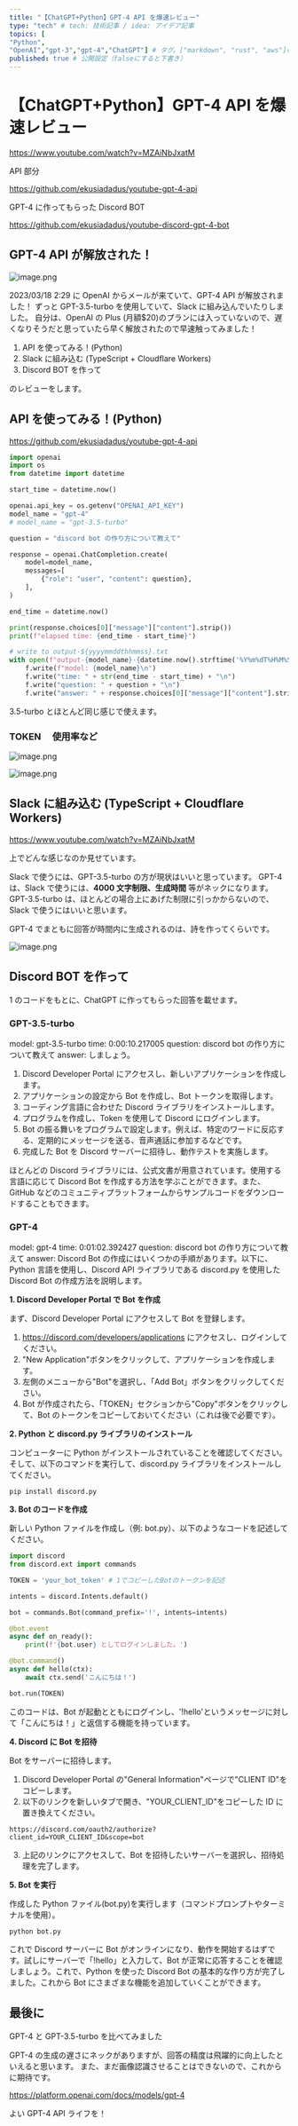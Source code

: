 ```yaml
---
title: "【ChatGPT+Python】GPT-4 API を爆速レビュー"
type: "tech" # tech: 技術記事 / idea: アイデア記事
topics: [
"Python",
"OpenAI","gpt-3","gpt-4","ChatGPT"] # タグ。["markdown", "rust", "aws"]のように指定する
published: true # 公開設定（falseにすると下書き）
---
```


# 【ChatGPT+Python】GPT-4 API を爆速レビュー

https://www.youtube.com/watch?v=MZAiNbJxatM

API 部分

https://github.com/ekusiadadus/youtube-gpt-4-api

GPT-4 に作ってもらった Discord BOT

https://github.com/ekusiadadus/youtube-discord-gpt-4-bot

## GPT-4 API が解放された！

![image.png](https://qiita-image-store.s3.ap-northeast-1.amazonaws.com/0/905557/81d6bd3e-03f2-c3bc-17e2-185f4d35f1f7.png)

2023/03/18 2:29 に OpenAI からメールが来ていて、GPT-4 API が解放されました！
ずっと GPT-3.5-turbo を使用していて、Slack に組み込んでいたりしました。
自分は、OpenAI の Plus (月額$20)のプランには入っていないので、遅くなりそうだと思っていたら早く解放されたので早速触ってみました！

1. API を使ってみる！(Python)
1. Slack に組み込む (TypeScript + Cloudflare Workers)
1. Discord BOT を作って

のレビューをします。

## API を使ってみる！(Python)

https://github.com/ekusiadadus/youtube-gpt-4-api

```python
import openai
import os
from datetime import datetime

start_time = datetime.now()

openai.api_key = os.getenv("OPENAI_API_KEY")
model_name = "gpt-4"
# model_name = "gpt-3.5-turbo"

question = "discord bot の作り方について教えて"

response = openai.ChatCompletion.create(
    model=model_name,
    messages=[
        {"role": "user", "content": question},
    ],
)

end_time = datetime.now()

print(response.choices[0]["message"]["content"].strip())
print(f"elapsed time: {end_time - start_time}")

# write to output-${yyyymmddthhmmss}.txt
with open(f"output-{model_name}-{datetime.now().strftime('%Y%m%dT%H%M%S')}-{question}.txt", "w") as f:
    f.write(f"model: {model_name}\n")
    f.write("time: " + str(end_time - start_time) + "\n")
    f.write("question: " + question + "\n")
    f.write("answer: " + response.choices[0]["message"]["content"].strip() + "\n")
```

3.5-turbo とほとんど同じ感じで使えます。

### TOKEN 　使用率など

![image.png](https://qiita-image-store.s3.ap-northeast-1.amazonaws.com/0/905557/73c4249a-3847-a79b-44e9-91622ee062b7.png)

![image.png](https://qiita-image-store.s3.ap-northeast-1.amazonaws.com/0/905557/5a19fa35-0364-6771-d415-3d634a4d11e3.png)

## Slack に組み込む (TypeScript + Cloudflare Workers)

https://www.youtube.com/watch?v=MZAiNbJxatM

上でどんな感じなのか見せています。

Slack で使うには、GPT-3.5-turbo の方が現状はいいと思っています。
GPT-4 は、Slack で使うには、**4000 文字制限、生成時間** 等がネックになります。
GPT-3.5-turbo は、ほとんどの場合上にあげた制限に引っかからないので、Slack で使うにはいいと思います。

GPT-4 でまともに回答が時間内に生成されるのは、詩を作ってくらいです。

![image.png](https://qiita-image-store.s3.ap-northeast-1.amazonaws.com/0/905557/08435cbb-6557-d185-6220-66f39fdcf452.png)

## Discord BOT を作って

1 のコードをもとに、ChatGPT に作ってもらった回答を載せます。

### GPT-3.5-turbo

model: gpt-3.5-turbo
time: 0:00:10.217005
question: discord bot の作り方について教えて
answer: しましょう。

1. Discord Developer Portal にアクセスし、新しいアプリケーションを作成します。
2. アプリケーションの設定から Bot を作成し、Bot トークンを取得します。
3. コーディング言語に合わせた Discord ライブラリをインストールします。
4. プログラムを作成し、Token を使用して Discord にログインします。
5. Bot の振る舞いをプログラムで設定します。例えば、特定のワードに反応する、定期的にメッセージを送る、音声通話に参加するなどです。
6. 完成した Bot を Discord サーバーに招待し、動作テストを実施します。

ほとんどの Discord ライブラリには、公式文書が用意されています。使用する言語に応じて Discord Bot を作成する方法を学ぶことができます。また、GitHub などのコミュニティプラットフォームからサンプルコードをダウンロードすることもできます。

### GPT-4

model: gpt-4
time: 0:01:02.392427
question: discord bot の作り方について教えて
answer: Discord Bot の作成にはいくつかの手順があります。以下に、Python 言語を使用し、Discord API ライブラリである discord.py を使用した Discord Bot の作成方法を説明します。

**1. Discord Developer Portal で Bot を作成**

まず、Discord Developer Portal にアクセスして Bot を登録します。

1. https://discord.com/developers/applications にアクセスし、ログインしてください。
2. "New Application"ボタンをクリックして、アプリケーションを作成します。
3. 左側のメニューから"Bot"を選択し、「Add Bot」ボタンをクリックしてください。
4. Bot が作成されたら、「TOKEN」セクションから"Copy"ボタンをクリックして、Bot のトークンをコピーしておいてください（これは後で必要です）。

**2. Python と discord.py ライブラリのインストール**

コンピューターに Python がインストールされていることを確認してください。そして、以下のコマンドを実行して、discord.py ライブラリをインストールしてください。

```
pip install discord.py
```

**3. Bot のコードを作成**

新しい Python ファイルを作成し（例: bot.py）、以下のようなコードを記述してください。

```python
import discord
from discord.ext import commands

TOKEN = 'your_bot_token' # 1でコピーしたBotのトークンを記述

intents = discord.Intents.default()

bot = commands.Bot(command_prefix='!', intents=intents)

@bot.event
async def on_ready():
    print(f'{bot.user} としてログインしました。')

@bot.command()
async def hello(ctx):
    await ctx.send('こんにちは！')

bot.run(TOKEN)
```

このコードは、Bot が起動とともにログインし、'!hello'というメッセージに対して「こんにちは！」と返信する機能を持っています。

**4. Discord に Bot を招待**

Bot をサーバーに招待します。

1. Discord Developer Portal の"General Information"ページで"CLIENT ID"をコピーします。
2. 以下のリンクを新しいタブで開き、"YOUR_CLIENT_ID"をコピーした ID に置き換えてください。

```
https://discord.com/oauth2/authorize?client_id=YOUR_CLIENT_ID&scope=bot
```

3. 上記のリンクにアクセスして、Bot を招待したいサーバーを選択し、招待処理を完了します。

**5. Bot を実行**

作成した Python ファイル(bot.py)を実行します（コマンドプロンプトやターミナルを使用）。

```
python bot.py
```

これで Discord サーバーに Bot がオンラインになり、動作を開始するはずです。試しにサーバーで「!hello」と入力して、Bot が正常に応答することを確認しましょう。これで、Python を使った Discord Bot の基本的な作り方が完了しました。これから Bot にさまざまな機能を追加していくことができます。

## 最後に

GPT-4 と GPT-3.5-turbo を比べてみました

GPT-4 の生成の遅さにネックがありますが、回答の精度は飛躍的に向上したといえると思います。
また、まだ画像認識させることはできないので、これからに期待です。

https://platform.openai.com/docs/models/gpt-4

よい GPT-4 API ライフを！
